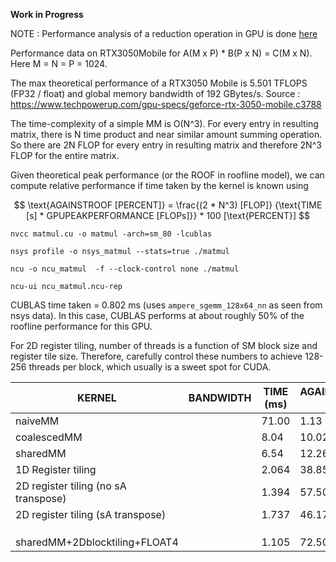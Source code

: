 **Work in Progress**

NOTE : Performance analysis of a reduction operation in GPU is done [here](https://github.com/SKPsanjeevi/parallel-sum)


Performance data on RTX3050Mobile for A(M x P) * B(P x N) = C(M x N). Here M = N = P = 1024.

The max theoretical performance of a RTX3050 Mobile is 5.501 TFLOPS (FP32 / float) and global memory bandwidth of 192 GBytes/s.
Source : https://www.techpowerup.com/gpu-specs/geforce-rtx-3050-mobile.c3788

The time-complexity of a simple MM is O(N^3). For every entry in resulting matrix, there is N time product and near similar amount summing operation. So there are 2N FLOP for every entry in resulting matrix and therefore 2N^3 FLOP for the entire matrix.

Given theoretical peak performance (or the ROOF in roofline model), we can compute relative performance if time taken by the kernel is known using

$$ \text{AGAINSTROOF [PERCENT]} = \frac{(2 * N^3) [FLOP]} {\text{TIME [s] *  GPUPEAKPERFORMANCE [FLOPs]}} * 100 [\text{PERCENT}] $$

`nvcc matmul.cu -o matmul -arch=sm_80 -lcublas`

`nsys profile -o nsys_matmul --stats=true ./matmul`

`ncu -o ncu_matmul  -f --clock-control none ./matmul`

`ncu-ui ncu_matmul.ncu-rep`


CUBLAS time taken = 0.802 ms (uses `ampere_sgemm_128x64_nn` as seen from nsys data). In this case, CUBLAS performs at about roughly 50% of the roofline performance for this GPU.


For 2D register tiling, number of threads is a function of SM block size and register tile size. Therefore, carefully control these numbers to achieve 128-256 threads per block, which usually is a sweet spot for CUDA.


|KERNEL    				|BANDWIDTH     	|TIME (ms) 	|AGAINST_CUBLAS (%)
| --------------------- 		| ------------- | ------------- | ----------------
|naiveMM   				|		|71.00       	| 1.13
|coalescedMM				|		| 8.04		|10.02
|sharedMM				|	        | 6.54	        |12.26
|1D Register tiling			|	        | 2.064	        |38.85
|2D register tiling (no sA transpose)	|		| 1.394		|57.50
|2D register tiling (sA transpose)	|		| 1.737		|46.17
|					|		|		|
|					|		|		|
|					|		|		|
|sharedMM+2Dblocktiling+FLOAT4		|		| 1.105		|72.50



<!---
Roofline model
![Roofline model plot based on the measured execution times](roofline.png)
-->
